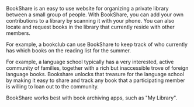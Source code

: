 BookShare is an easy to use website for organizing a private library
between a small group of people.  With BookShare, you can add your own
contributions to a library by scanning it with your phone.  You can
also locate and request books in the library that currently reside
with other members.

For example, a bookclub can use BookShare to keep track of who
currently has which books on the reading list for the summer.

For example, a language school typically has a very interested, active
community of families, together with a rich but inaccessible trove of
foreign language books.  Bookshare unlocks that treasure for the
language school by making it easy to share and track any book that a
participating member is willing to loan out to the community.

BookShare works best with book archiving apps, such as "My Library".
